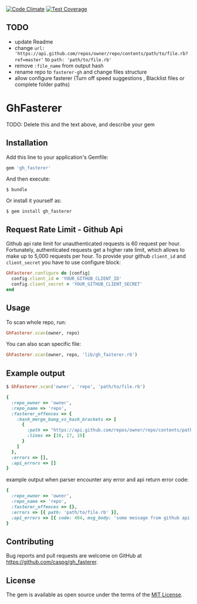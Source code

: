 [![Code Climate](https://codeclimate.com/github/caspg/gh_fasterer/badges/gpa.svg)](https://codeclimate.com/github/caspg/gh_fasterer)
[![Test Coverage](https://codeclimate.com/github/caspg/gh_fasterer/badges/coverage.svg)](https://codeclimate.com/github/caspg/gh_fasterer/coverage)
## TODO
- update Readme
- change
`url: 'https://api.github.com/repos/owner/repo/contents/path/to/file.rb?ref=master'`
to `path: 'path/to/file.rb'`
- remove `:file_name` from output hash
- rename repo to `fasterer-gh` and change files structure
- allow configure fasterer (Turn off speed suggestions
, Blacklist files or complete folder paths)

# GhFasterer

TODO: Delete this and the text above, and describe your gem

## Installation

Add this line to your application's Gemfile:

```ruby
gem 'gh_fasterer'
```

And then execute:

    $ bundle

Or install it yourself as:

    $ gem install gh_fasterer

## Request Rate Limit - Github Api

Github api rate limit for unauthenticated requests is 60 request per hour. Fortunately, authenticated requests get a higher rate limit, which allows to make up to 5,000 requests per hour. To provide your github `client_id` and `client_secret` you have to use configure block:

```ruby
GhFasterer.configure do |config|
  config.client_id = 'YOUR_GITHUB_CLIENT_ID'
  config.client_secret = 'YOUR_GITHUB_CLIENT_SECRET'
end
```

## Usage

To scan whole repo, run:
```ruby
GhFasterer.scan(owner, repo)
```

You can also scan specific file:
```ruby
GhFasterer.scan(owner, repo, 'lib/gh_fasterer.rb')
```

## Example output

```ruby
$ GhFasterer.scan('owner', 'repo', 'path/to/file.rb')

{
  :repo_owner => 'owner',
  :repo_name => 'repo',
  :fasterer_offences => {
    :hash_merge_bang_vs_hash_brackets => [
      {
        :path => "https://api.github.com/repos/owner/repo/contents/path/to/file.rb?ref=master",
        :lines => [10, 17, 19]
      }
    ]
  },
  :errors => [],
  :api_errors => []
}
```

example output when parser encounter any error and api return error code:
```ruby
{
  :repo_owner => 'owner',
  :repo_name => 'repo',
  :fasterer_offences => {},
  :errors => [{ path: 'path/to/file.rb' }],
  :api_errors => [{ code: 404, msg_body: 'some message from github api' }]
}
```

## Contributing

Bug reports and pull requests are welcome on GitHub at https://github.com/caspg/gh_fasterer.


## License

The gem is available as open source under the terms of the [MIT License](http://opensource.org/licenses/MIT).

